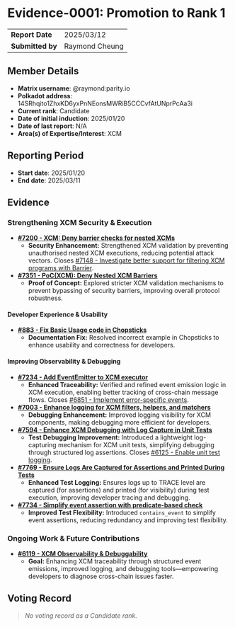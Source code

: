 # Evidence-0001: Promotion to Rank 1

|                  |                |
|------------------|----------------|
| **Report Date**  | 2025/03/12     |
| **Submitted by** | Raymond Cheung |

## Member Details

- **Matrix username**: @raymond:parity.io
- **Polkadot address**: 14SRhqito1ZhxKD6yxPnNEonsMWRiB5CCCvfAtUNprPcAa3i
- **Current rank**: Candidate
- **Date of initial induction**: 2025/01/20
- **Date of last report**: N/A
- **Area(s) of Expertise/Interest**: XCM

## Reporting Period

- **Start date**: 2025/01/20
- **End date**: 2025/03/11

## Evidence

### Strengthening XCM Security & Execution

- **[#7200 - XCM: Deny barrier checks for nested XCMs](https://github.com/paritytech/polkadot-sdk/pull/7200)**
  - **Security Enhancement:** Strengthened XCM validation by preventing unauthorised nested XCM executions, reducing potential attack vectors. Closes [#7148 - Investigate better support for filtering XCM programs with Barrier](https://github.com/paritytech/polkadot-sdk/issues/7148).
- **[#7351 - PoC(XCM): Deny Nested XCM Barriers](https://github.com/paritytech/polkadot-sdk/pull/7351)**
  - **Proof of Concept:** Explored stricter XCM validation mechanisms to prevent bypassing of security barriers, improving overall protocol robustness.

#### Developer Experience & Usability

- **[#883 - Fix Basic Usage code in Chopsticks](https://github.com/AcalaNetwork/chopsticks/pull/883)**
  - **Documentation Fix:** Resolved incorrect example in Chopsticks to enhance usability and correctness for developers.

#### Improving Observability & Debugging

- **[#7234 - Add EventEmitter to XCM executor](https://github.com/paritytech/polkadot-sdk/pull/7234)**
  - **Enhanced Traceability:** Verified and refined event emission logic in XCM execution, enabling better tracking of cross-chain message flows. Closes [#6851 - Implement error-specific events](https://github.com/paritytech/polkadot-sdk/issues/6851).
- **[#7003 - Enhance logging for XCM filters, helpers, and matchers](https://github.com/paritytech/polkadot-sdk/pull/7003)**
  - **Debugging Enhancement:** Improved logging visibility for XCM components, making debugging more efficient for developers.
- **[#7594 - Enhance XCM Debugging with Log Capture in Unit Tests](https://github.com/paritytech/polkadot-sdk/pull/7594)**
  - **Test Debugging Improvement:** Introduced a lightweight log-capturing mechanism for XCM unit tests, simplifying debugging through structured log assertions. Closes [#6125 - Enable unit test logging](https://github.com/paritytech/polkadot-sdk/issues/6125).
- **[#7769 - Ensure Logs Are Captured for Assertions and Printed During Tests](https://github.com/paritytech/polkadot-sdk/pull/7769)**
  - **Enhanced Test Logging:** Ensures logs up to TRACE level are captured (for assertions) and printed (for visibility) during test execution, improving developer tracing and debugging.
- **[#7734 - Simplify event assertion with predicate-based check](https://github.com/paritytech/polkadot-sdk/pull/7734)**
  - **Improved Test Flexibility:** Introduced `contains_event` to simplify event assertions, reducing redundancy and improving test flexibility.

### Ongoing Work & Future Contributions

- **[#6119 - XCM Observability & Debuggability](https://github.com/paritytech/polkadot-sdk/issues/6119)**
  - **Goal:** Enhancing XCM traceability through structured event emissions, improved logging, and debugging tools—empowering developers to diagnose cross-chain issues faster.

## Voting Record

> *No voting record as a Candidate rank.*

